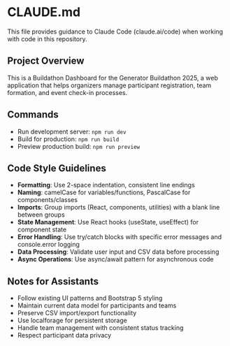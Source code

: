 # CLAUDE.md

This file provides guidance to Claude Code (claude.ai/code) when working with code in this repository.

## Project Overview
This is a Buildathon Dashboard for the Generator Buildathon 2025, a web application that helps organizers manage participant registration, team formation, and event check-in processes.

## Commands
- Run development server: `npm run dev`
- Build for production: `npm run build`
- Preview production build: `npm run preview`

## Code Style Guidelines
- **Formatting**: Use 2-space indentation, consistent line endings
- **Naming**: camelCase for variables/functions, PascalCase for components/classes
- **Imports**: Group imports (React, components, utilities) with a blank line between groups
- **State Management**: Use React hooks (useState, useEffect) for component state
- **Error Handling**: Use try/catch blocks with specific error messages and console.error logging
- **Data Processing**: Validate user input and CSV data before processing
- **Async Operations**: Use async/await pattern for asynchronous code

## Notes for Assistants
- Follow existing UI patterns and Bootstrap 5 styling
- Maintain current data model for participants and teams
- Preserve CSV import/export functionality
- Use localforage for persistent storage
- Handle team management with consistent status tracking
- Respect participant data privacy